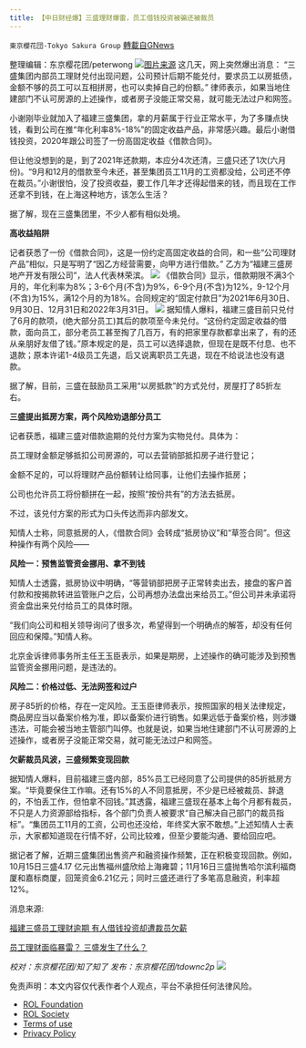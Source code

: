```yaml
---
title: 【中日财经爆】三盛理财爆雷，员工借钱投资被骗还被裁员
---
```

`東京櫻花団-Tokyo Sakura Group` [轉載自GNews](https://gnews.org/zh-hans/1777439/)

整理编辑：东京樱花团/peterwong
![](https://assets.gnews.org/wp-content/uploads/2021/12/1-257.jpg)[图片来源](https://www.wenxuan.news/?tag=%E4%B8%89%E7%9B%9B%E6%8E%A7%E8%82%A1)
这几天，网上突然爆出消息： “三盛集团内部员工理财兑付出现问题，公司预计后期不能兑付，要求员工以房抵债，金额不够的员工可以互相拼房，也可以卖掉自己的份额。” 律师表示，如果当地住建部门不认可房源的上述操作，或者房子没能正常交易，就可能无法过户和网签。

小谢刚毕业就加入了福建三盛集团，拿的月薪属于行业正常水平，为了多赚点快钱，看到公司在推“年化利率8%-18%”的固定收益产品，非常感兴趣。最后小谢借钱投资，2020年跟公司签了一份高固定收益《借款合同》。

但让他没想到的是，到了2021年还款期，本应分4次还清，三盛只还了1次(六月份)。“9月和12月的借款至今未还，甚至集团员工11月的工资都没给，公司还不停在裁员。”小谢很怕，没了投资收益，要工作几年才还得起借来的钱，而且现在工作还拿不到钱，在上海这种地方，该怎么生活？

据了解，现在三盛集团里，不少人都有相似处境。

**高收益陷阱**

记者获悉了一份《借款合同》，这是一份约定高固定收益的合同，和一些“公司理财产品”相似，只是写明了“因乙方经营需要，向甲方进行借款。” 乙方为“福建三盛房地产开发有限公司”，法人代表林荣滨。
![](https://assets.gnews.org/wp-content/uploads/2021/12/2-67.png)
《借款合同》显示，借款期限不满3个月的，年化利率为8%；3-6个月(不含)为9%，6-9个月(不含)为12%，9-12个月(不含)为15%，满12个月的为18%。合同规定的“固定付款日”为2021年6月30日、9月30日、12月31日和2022年3月31日。
![](https://assets.gnews.org/wp-content/uploads/2021/12/3-40.png)
据知情人爆料，福建三盛目前只兑付了6月的款项，(绝大部分员工)其后的款项至今未兑付。“这份约定固定收益的借款，面向员工，部分老员工甚至掏了几百万，有的把家里存款都拿出来了，有的还从亲朋好友借了钱。”原本规定的是，员工可以选择退款，但现在是既不付息、也不退款；原本许诺1-4级员工先退，后又说离职员工先退，现在不给说法也没有退款。

据了解，目前，三盛在鼓励员工采用“以房抵款”的方式兑付，房屋打了85折左右。

**三盛提出抵房方案，两个风险劝退部分员工**

记者获悉，福建三盛对借款逾期的兑付方案为实物兑付。具体为：

员工理财金额足够抵扣公司房源的，可以去营销部抵扣房子进行登记；

金额不足的，可以将理财产品份额转让给同事，让他们去操作抵房；

公司也允许员工将份额拼在一起，按照“按份共有”的方法去抵房。

不过，该兑付方案的形式为口头传达而非内部发文。

知情人士称，同意抵房的人，《借款合同》会转成“抵房协议”和“草签合同”。但这种操作有两个风险——

**风险一：预售监管资金挪用、拿不到钱**

知情人士透露，抵房协议中明确，“等营销部把房子正常转卖出去，接盘的客户首付款和按揭款转进监管账户之后，公司再想办法盘出来给员工。”但公司并未承诺将资金盘出来兑付给员工的具体时限。

“我们向公司和相关领导询问了很多次，希望得到一个明确点的解答，却没有任何回应和保障。”知情人称。

北京金诉律师事务所主任王玉臣表示，如果是期房，上述操作的确可能涉及到预售监管资金挪用问题，是违法的。

**风险二：价格过低、无法网签和过户**

房子85折的价格，存在一定风险。王玉臣律师表示，按照国家的相关法律规定，商品房应当以备案价格为准，即以备案价进行销售。如果远低于备案价格，则涉嫌违法，可能会被当地主管部门叫停。也就是说，如果当地住建部门不认可房源的上述操作，或者房子没能正常交易，就可能无法过户和网签。

**欠薪裁员风波，三盛频繁变现回款**

据知情人爆料，目前福建三盛内部，85%员工已经同意了公司提供的85折抵房方案。“毕竟要保住工作嘛。还有15%的人不同意抵房，不少是已经被裁员、辞退的，不怕丢工作，但怕拿不回钱。”其透露，福建三盛现在基本上每个月都有裁员，不只是人力资源部给指标，各个部门负责人被要求“自己解决自己部门的裁员指标”。“集团员工11月的工资，公司也还没给，年终奖大家不敢想。”上述知情人士表示，大家都知道现在行情不好，公司比较难，但至少要能沟通、要给回应吧。

据记者了解，近期三盛集团出售资产和融资操作频繁，正在积极变现回款。例如，10月15日三盛4.17 亿元出售福州盛欣给上海雍碧；11月16日三盛抛售哈尔滨利福商厦和嘉标商厦，回笼资金6.21亿元；同时三盛还进行了多笔高息融资，利率超12%。

消息来源:

[福建三盛员工理财逾期 有人借钱投资却遭裁员欠薪](https://finance.sina.com.cn/roll/2021-12-21/doc-ikyamrmz0293335.shtml)

[员工理财面临暴雷？ 三盛发生了什么？](https://cj.sina.com.cn/articles/view/1864562065/6f22f59100100ulrc)

*校对：东京樱花团/知了知了
发布：东京樱花团/tdownc2p*
![](https://assets.gnews.org/wp-content/uploads/2021/12/yht.jpg)
 

免责声明：本文内容仅代表作者个人观点，平台不承担任何法律风险。

- [ROL Foundation](https://rolfoundation.org/)
- [ROL Society](https://rolsociety.org/)
- [Terms of use](https://gnews.org/terms-of-use-3/)
- [Privacy Policy](https://gnews.org/privacy-policy/)
